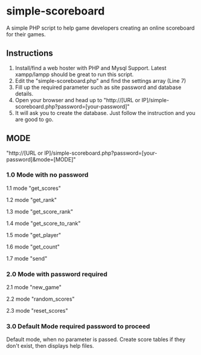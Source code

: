 <h1><b>simple-scoreboard</b></h1>

A simple PHP script to help game developers creating an online scoreboard for their games.

<h2><b>Instructions</b></h2>

1. Install/find a web hoster with PHP and Mysql Support. Latest xampp/lampp should be great to run this script.
2. Edit the "simple-scoreboard.php" and find the settings array (Line 7)
3. Fill up the required parameter such as site password and database details.
4. Open your browser and head up to "http://[URL or IP]/simple-scoreboard.php?password=[your-password]"
5. It will ask you to create the database. Just follow the instruction and you are good to go.

<h2><b>MODE</b></h2>
"http://[URL or IP]/simple-scoreboard.php?password=[your-password]&mode=[MODE]"
<h3>1.0 Mode with no password</h3>

  1.1 mode "get_scores"
  
  1.2 mode "get_rank"
  
  1.3 mode "get_score_rank"
  
  1.4 mode "get_score_to_rank"
  
  1.5 mode "get_player"
  
  1.6 mode "get_count"
  
  1.7 mode "send"
  
<h3>2.0 Mode with password required</h3>
  2.1 mode "new_game"
  
  2.2 mode "random_scores"
  
  2.3 mode "reset_scores"
  
<h3>3.0 Default Mode required password to proceed</h3>

  Default mode, when no parameter is passed. Create score tables if they don't exist, then displays help files.
